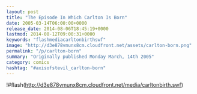 ```yaml
---
layout: post
title: "The Episode In Which Carlton Is Born"
date: 2005-03-14T06:00:00+0000
release_date: 2014-08-06T18:45:19+0000
lastmod: 2014-08-12T09:00:31+0000
keywords: "flashmediacarltonbirthswf"
image: "http://d3e878vmunx8cm.cloudfront.net/assets/carlton-born.png"
permalink: "/p/carlton-born"
summary: "Originally published Monday March, 14th 2005"
category: comics
hashtag: "#axisofstevil_carlton-born"
---
```


!#flash(http://d3e878vmunx8cm.cloudfront.net/media/carltonbirth.swf)
